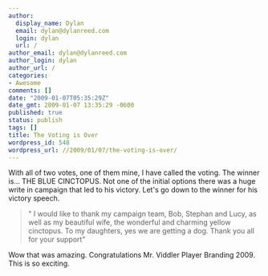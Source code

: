 ```yaml
---
author:
  display_name: Dylan
  email: dylan@dylanreed.com
  login: dylan
  url: /
author_email: dylan@dylanreed.com
author_login: dylan
author_url: /
categories:
- Awesome
comments: []
date: "2009-01-07T05:35:29Z"
date_gmt: 2009-01-07 13:35:29 -0600
published: true
status: publish
tags: []
title: The Voting is Over
wordpress_id: 548
wordpress_url: //2009/01/07/the-voting-is-over/
---
```


With all of two votes, one of them mine, I have called the voting. The winner is... THE BLUE CINCTOPUS. Not one of the initial options there was a huge write in campaign that led to his victory. Let's go down to the winner for his victory speech.

> " I would like to thank my campaign team, Bob, Stephan and Lucy, as well as my beautiful wife, the wonderful and charming yellow cinctopus. To my daughters, yes we are getting a dog. Thank you all for your support"

Wow that was amazing. Congratulations Mr. Viddler Player Branding 2009. This is so exciting. 
